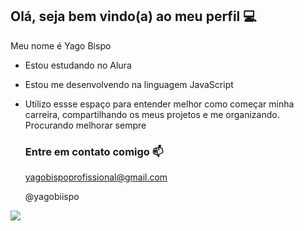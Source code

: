 ## Olá, seja bem vindo(a) ao meu perfil 💻

Meu nome é Yago Bispo

- Estou estudando no Alura
- Estou me desenvolvendo na linguagem JavaScript
- Utilizo essse espaço para entender melhor como começar minha carreira, compartilhando os meus projetos e me organizando. Procurando melhorar sempre

  ### Entre em contato comigo 📫

  yagobispoprofissional@gmail.com
  
  @yagobiispo

![](  https://media.tenor.com/y2JXkY1pXkwAAAAM/cat-computer.gif)

